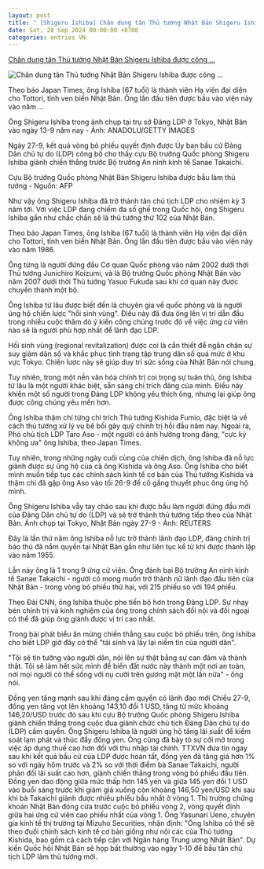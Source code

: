 ```yaml
---
layout: post
title: " [Shigeru Ishiba] Chân dung tân Thủ tướng Nhật Bản Shigeru Ishiba được công ..."
date: Sat, 28 Sep 2024 00:00:00 +0700
categories: entries VN
---
```

[Chân dung tân Thủ tướng Nhật Bản Shigeru Ishiba được công ...](https://tuoitre.vn/chan-dung-tan-thu-tuong-nhat-ban-shigeru-ishiba-duoc-cong-chung-yeu-men-20240927144431599.htm)

![Chân dung tân Thủ tướng Nhật Bản Shigeru Ishiba được công ...](https://cdn1.tuoitre.vn/thumb_w/1200/471584752817336320/2024/9/27/tan-thu-tuong-nhat-ban-17274247862411213538280-0-0-940-1795-crop-1727424821274484768458.jpg)

Theo báo Japan Times, ông Ishiba (67 tuổi) là thành viên Hạ viện đại diện cho Tottori, tỉnh ven biển Nhật Bản. Ông lần đầu tiên được bầu vào viện này vào năm ...

Ông Shigeru Ishiba trong ảnh chụp tại trụ sở Đảng LDP ở Tokyo, Nhật Bản vào ngày 13-9 năm nay - Ảnh: ANADOLU/GETTY IMAGES

Ngày 27-9, kết quả vòng bỏ phiếu quyết định được Ủy ban bầu cử Đảng Dân chủ tự do (LDP) công bố cho thấy cựu Bộ trưởng Quốc phòng Shigeru Ishiba giành chiến thắng trước Bộ trưởng An ninh kinh tế Sanae Takaichi.

Cựu Bộ trưởng Quốc phòng Nhật Bản Shigeru Ishiba được bầu làm thủ tướng - Nguồn: AFP

Như vậy ông Shigeru Ishiba đã trở thành tân chủ tịch LDP cho nhiệm kỳ 3 năm tới. Với việc LDP đang chiếm đa số ghế trong Quốc hội, ông Shigeru Ishiba gần như chắc chắn sẽ là thủ tướng thứ 102 của Nhật Bản.

Theo báo Japan Times, ông Ishiba (67 tuổi) là thành viên Hạ viện đại diện cho Tottori, tỉnh ven biển Nhật Bản. Ông lần đầu tiên được bầu vào viện này vào năm 1986.

Ông từng là người đứng đầu Cơ quan Quốc phòng vào năm 2002 dưới thời Thủ tướng Junichiro Koizumi, và là Bộ trưởng Quốc phòng Nhật Bản vào năm 2007 dưới thời Thủ tướng Yasuo Fukuda sau khi cơ quan này được chuyển thành một bộ.

Ông Ishiba từ lâu được biết đến là chuyên gia về quốc phòng và là người ủng hộ chiến lược "hồi sinh vùng". Điều này đã đưa ông lên vị trí dẫn đầu trong nhiều cuộc thăm dò ý kiến công chúng trước đó về việc ứng cử viên nào sẽ là người phù hợp nhất để lãnh đạo LDP.

Hồi sinh vùng (regional revitalization) được coi là cần thiết để ngăn chặn sự suy giảm dân số và khắc phục tình trạng tập trung dân số quá mức ở khu vực Tokyo. Chiến lược này sẽ giúp duy trì sức sống của Nhật Bản nói chung.

Tuy nhiên, trong một nền văn hóa chính trị coi trọng sự tuân thủ, ông Ishiba từ lâu là một người khác biệt, sẵn sàng chỉ trích đảng của mình. Điều này khiến một số người trong Đảng LDP không yêu thích ông, nhưng lại giúp ông được công chúng yêu mến hơn.

Ông Ishiba thậm chí từng chỉ trích Thủ tướng Kishida Fumio, đặc biệt là về cách thủ tướng xử lý vụ bê bối gây quỹ chính trị hồi đầu năm nay. Ngoài ra, Phó chủ tịch LDP Taro Aso - một người có ảnh hưởng trong đảng, "cực kỳ không ưa" ông Ishiba, theo Japan Times.

Tuy nhiên, trong những ngày cuối cùng của chiến dịch, ông Ishiba đã nỗ lực giành được sự ủng hộ của cả ông Kishida và ông Aso. Ông Ishiba cho biết mình muốn tiếp tục các chính sách kinh tế cơ bản của Thủ tướng Kishida và thậm chí đã gặp ông Aso vào tối 26-9 để cố gắng thuyết phục ông ủng hộ mình.

Ông Shigeru Ishiba vẫy tay chào sau khi được bầu làm người đứng đầu mới của Đảng Dân chủ tự do (LDP) và sẽ trở thành thủ tướng tiếp theo của Nhật Bản. Ảnh chụp tại Tokyo, Nhật Bản ngày 27-9 - Ảnh: REUTERS

Đây là lần thứ năm ông Ishiba nỗ lực trở thành lãnh đạo LDP, đảng chính trị bảo thủ đã nắm quyền tại Nhật Bản gần như liên tục kể từ khi được thành lập vào năm 1955.

Lần này ông là 1 trong 9 ứng cử viên. Ông đánh bại Bộ trưởng An ninh kinh tế Sanae Takaichi - người có mong muốn trở thành nữ lãnh đạo đầu tiên của Nhật Bản - trong vòng bỏ phiếu thứ hai, với 215 phiếu so với 194 phiếu.

Theo Đài CNN, ông Ishiba thuộc phe tiến bộ hơn trong Đảng LDP. Sự nhạy bén chính trị và kinh nghiệm của ông trong chính sách đối nội và đối ngoại có thể đã giúp ông giành được vị trí cao nhất.

Trong bài phát biểu ăn mừng chiến thắng sau cuộc bỏ phiếu trên, ông Ishiba cho biết LDP giờ đây có thể "tái sinh và lấy lại niềm tin của người dân".

"Tôi sẽ tin tưởng vào người dân, nói lên sự thật bằng sự can đảm và thành thật. Tôi sẽ làm hết sức mình để biến đất nước này thành một nơi an toàn, nơi mọi người có thể sống với nụ cười trên gương mặt một lần nữa" - ông nói.

Đồng yen tăng mạnh sau khi đảng cầm quyền có lãnh đạo mới Chiều 27-9, đồng yen tăng vọt lên khoảng 143,10 đổi 1 USD, tăng từ mức khoảng 146,20/USD trước đó sau khi cựu Bộ trưởng Quốc phòng Shigeru Ishiba giành chiến thắng trong cuộc đua giành chức chủ tịch Đảng Dân chủ tự do (LDP) cầm quyền. Ông Shigeru Ishiba là người ủng hộ tăng lãi suất để kiểm soát lạm phát và thúc đẩy đồng yen. Ông cũng đã bày tỏ sự cởi mở trong việc áp dụng thuế cao hơn đối với thu nhập tài chính. TTXVN đưa tin ngay sau khi kết quả bầu cử của LDP được hoàn tất, đồng yen đã tăng giá hơn 1% so với ngày hôm trước và 2% so với thời điểm bà Sanae Takaichi, người phản đối lãi suất cao hơn, giành chiến thắng trong vòng bỏ phiếu đầu tiên. Đồng yen dao động giữa mức thấp hơn 145 yen và giữa 145 yen đổi 1 USD vào buổi sáng trước khi giảm giá xuống còn khoảng 146,50 yen/USD khi sau khi bà Takaichi giành được nhiều phiếu bầu nhất ở vòng 1. Thị trường chứng khoán Nhật Bản đóng cửa trước cuộc bỏ phiếu vòng 2, vòng quyết định giữa hai ứng cử viên cao phiếu nhất của vòng 1. Ông Yasunari Ueno, chuyên gia kinh tế thị trường tại Mizuho Securities, nhận định: "Ông Ishiba có thể sẽ theo đuổi chính sách kinh tế cơ bản giống như nội các của Thủ tướng Kishida, bao gồm cả cách tiếp cận với Ngân hàng Trung ương Nhật Bản". Dự kiến Quốc hội Nhật Bản sẽ họp bất thường vào ngày 1-10 để bầu tân chủ tịch LDP làm thủ tướng mới.

